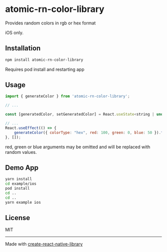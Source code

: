# atomic-rn-color-library
Provides random colors in rgb or hex format

iOS only. 

## Installation

```sh
npm install atomic-rn-color-library
```

Requires pod install and restarting app

## Usage

```js
import { generateColor } from 'atomic-rn-color-library';

// ...

const [generatedColor, setGeneratedColor] = React.useState<string | undefined>();

// ...
React.useEffect(() => {
    generateColor({ colorType: "hex", red: 100, green: 0, blue: 50 }).then(setGeneratedColor); 
}, []);
```

red, green or blue arguments may be omitted and will be replaced with random values.

## Demo App

```sh
yarn install
cd example/ios
pod install
cd ..
cd ..
yarn example ios
```

## License

MIT

---

Made with [create-react-native-library](https://github.com/callstack/react-native-builder-bob)
